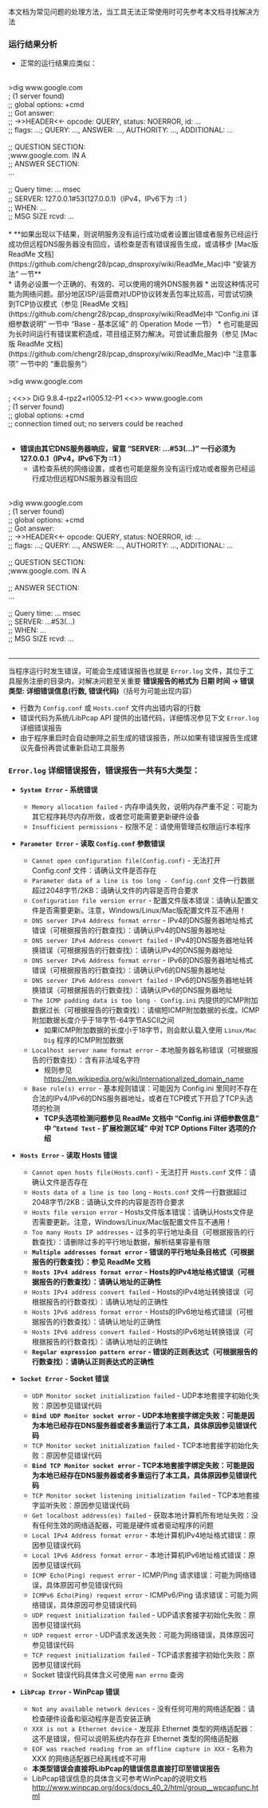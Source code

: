 本文档为常见问题的处理方法，当工具无法正常使用时可先参考本文档寻找解决方法

### 运行结果分析
* 正常的运行结果应类似：<br />
<br />
    >dig www.google.com<br />
    ; (1 server found)<br />
    ;; global options: +cmd<br />
    ;; Got answer:<br />
    ;; ->>HEADER<<- opcode: QUERY, status: NOERROR, id: ...<br />
    ;; flags: ...; QUERY: ..., ANSWER: ..., AUTHORITY: ..., ADDITIONAL: ...<br />
<br />
    ;; QUESTION SECTION:<br />
    ;www.google.com.            IN    A<br />
    ;; ANSWER SECTION:<br />
    ...<br />
<br />
    ;; Query time: ... msec<br />
    ;; SERVER: 127.0.0.1#53(127.0.0.1)（IPv4，IPv6下为 ::1 ）<br />
    ;; WHEN: ...<br />
    ;; MSG SIZE  rcvd: ...<br />
<br />
* **如果出现以下结果，则说明服务没有运行成功或者设置出错或者服务已经运行成功但远程DNS服务器没有回应，请检查是否有错误报告生成，或请移步 [Mac版 ReadMe 文档](https://github.com/chengr28/pcap_dnsproxy/wiki/ReadMe_Mac)中 “安装方法” 一节**<br />
    * 请务必设置一个正确的、有效的、可以使用的境外DNS服务器
    * 出现这种情况可能为网络问题。部分地区ISP/运营商对UDP协议转发丢包率比较高，可尝试切换到TCP协议模式（参见 [ReadMe 文档](https://github.com/chengr28/pcap_dnsproxy/wiki/ReadMe)中 “Config.ini 详细参数说明” 一节中 “Base - 基本区域” 的 Operation Mode 一节）
    * 也可能是因为长时间运行有错误累积造成，项目组正努力解决。可尝试重启服务（参见 [Mac版 ReadMe 文档](https://github.com/chengr28/pcap_dnsproxy/wiki/ReadMe_Mac)中 “注意事项” 一节中的 “重启服务”）<br />
<br />
    >dig www.google.com<br />
<br />
    ; <<>> DiG 9.8.4-rpz2+rl005.12-P1 <<>> www.google.com<br />
    ; (1 server found)<br />
    ;; global options: +cmd<br />
    ;; connection timed out; no servers could be reached<br />
<br />

* **错误由其它DNS服务器响应，留意 “SERVER: ...#53(...)” 一行必须为 127.0.0.1（IPv4，IPv6下为 ::1 ）**<br />
    * 请检查系统的网络设置，或者也可能是服务没有运行成功或者服务已经运行成功但远程DNS服务器没有回应<br />
<br />
    >dig www.google.com<br />
    ; (1 server found)<br />
    ;; global options: +cmd<br />
    ;; Got answer:<br />
    ;; ->>HEADER<<- opcode: QUERY, status: NOERROR, id: ...<br />
    ;; flags: ...; QUERY: ..., ANSWER: ..., AUTHORITY: ..., ADDITIONAL: ...<br />
<br />
    ;; QUESTION SECTION:<br />
    ;www.google.com.            IN    A<br />
<br />
    ;; ANSWER SECTION:<br />
    ...<br />
<br />
    ;; Query time: ... msec<br />
    ;; SERVER: ...#53(...)<br />
    ;; WHEN: ...<br />
    ;; MSG SIZE  rcvd: ...<br />
<br />

-----
当程序运行时发生错误，可能会生成错误报告也就是 `Error.log` 文件，其位于工具服务注册的目录内，对解决问题至关重要
**错误报告的格式为 日期 时间 -> 错误类型: 详细错误信息(行数, 错误代码)**（括号为可能出现内容）
* 行数为 `Config.conf` 或 `Hosts.conf` 文件内出错内容的行数
* 错误代码为系统/LibPcap API 提供的出错代码，详细情况参见下文 `Error.log` 详细错误报告
* 由于程序重启时会自动删除之前生成的错误报告，所以如果有错误报告生成建议先备份再尝试重新启动工具服务

### `Error.log` 详细错误报告，错误报告一共有5大类型：

* **`System Error` - 系统错误**<br />
    * `Memory allocation failed` - 内存申请失败，说明内存严重不足：可能为其它程序耗尽内存所致，或者您可能需要更新硬件设备
    * `Insufficient permissions` - 权限不足：请使用管理员权限运行本程序
 
* **`Parameter Error` - 读取 `Config.conf` 参数错误**<br />
    * `Cannot open configuration file(Config.conf)` - 无法打开 Config.conf 文件：请确认文件是否存在
    * `Parameter data of a line is too long - Config.conf` 文件一行数据超过2048字节/2KB：请确认文件的内容是否符合要求
    * `Configuration file version error` - 配置文件版本错误：请确认配置文件是否需要更新。注意，Windows/Linux/Mac版配置文件互不通用！
    * `DNS server IPv4 Address format error` - IPv4的DNS服务器地址格式错误（可根据报告的行数查找）：请确认IPv4的DNS服务器地址
    * `DNS server IPv4 Address convert failed` - IPv4的DNS服务器地址转换错误（可根据报告的行数查找）：请确认IPv4的DNS服务器地址
    * `DNS server IPv6 Address format error` - IPv6的DNS服务器地址格式错误（可根据报告的行数查找）：请确认IPv6的DNS服务器地址
    * `DNS server IPv6 Address convert failed` - IPv6的DNS服务器地址转换错误（可根据报告的行数查找）：请确认IPv6的DNS服务器地址
    * `The ICMP padding data is too long - Config.ini` 内提供的ICMP附加数据过长（可根据报告的行数查找）：请缩短ICMP附加数据的长度。ICMP附加数据长度介乎于18字节-64字节ASCII之间
        * 如果ICMP附加数据的长度小于18字节，则会默认载入使用 `Linux/Mac Dig` 程序的ICMP附加数据
    * `Localhost server name format error` - 本地服务器名称错误（可根据报告的行数查找）：含有非法域名字符
        * 规则参见 https://en.wikipedia.org/wiki/Internationalized_domain_name
    * `Base rule(s) error` - 基本规则错误：可能因为 Config.ini 里同时不存在合法的IPv4/IPv6的DNS服务器地址，或者在TCP模式下开启了TCP头选项的检测
        * **TCP头选项检测问题参见 ReadMe 文档中 “Config.ini 详细参数信息” 中 “`Extend Test` - 扩展检测区域” 中对 TCP Options Filter 选项的介绍**<br />

* **`Hosts Error` - 读取 Hosts 错误**<br />
    * `Cannot open hosts file(Hosts.conf)` - 无法打开 `Hosts.conf` 文件：请确认文件是否存在
    * `Hosts data of a line is too long` - `Hosts.conf` 文件一行数据超过2048字节/2KB：请确认文件的内容是否符合要求
    * `Hosts file version error` - Hosts文件版本错误：请确认Hosts文件是否需要更新。注意，Windows/Linux/Mac版配置文件互不通用！
    * `Too many Hosts IP addresses` - 过多的平行地址条目（可根据报告的行数查找）：请删除过多的平行地址数据，解析结果容量有限
    * **`Multiple addresses format error` - 错误的平行地址条目格式（可根据报告的行数查找）：参见 ReadMe 文档**<br />
    * **`Hosts IPv4 address format error` - Hosts的IPv4地址格式错误（可根据报告的行数查找）：请确认地址的正确性**<br />
    * `Hosts IPv4 address convert failed` - Hosts的IPv4地址转换错误（可根据报告的行数查找）：请确认地址的正确性
    * `Hosts IPv6 address format error` - Hosts的IPv6地址格式错误（可根据报告的行数查找）：请确认地址的正确性
    * `Hosts IPv6 address convert failed` - Hosts的IPv6地址转换错误（可根据报告的行数查找）：请确认地址的正确性
    * **`Regular expression pattern error` - 错误的正则表达式（可根据报告的行数查找）：请确认正则表达式的正确性**<br />

* **`Socket Error` - Socket 错误**<br />
    * `UDP Monitor socket initialization failed` - UDP本地套接字初始化失败：原因参见错误代码
    * **`Bind UDP Monitor socket error` - UDP本地套接字绑定失败：可能是因为本地已经存在DNS服务器或者多重运行了本工具，具体原因参见错误代码**<br />
    * `TCP Monitor socket initialization failed` - TCP本地套接字初始化失败：原因参见错误代码
    * **`Bind TCP Monitor socket error` - TCP本地套接字绑定失败：可能是因为本地已经存在DNS服务器或者多重运行了本工具，具体原因参见错误代码**<br />
    * `TCP Monitor socket listening initialization failed` - TCP本地套接字监听失败：原因参见错误代码
    * `Get localhost address(es) failed` - 获取本地计算机所有地址失败：没有任何生效的网络适配器，可能是硬件或者驱动程序的问题
    * `Local IPv4 Address format error` - 本地计算机IPv4地址格式错误：原因参见错误代码
    * `Local IPv6 Address format error` - 本地计算机IPv6地址格式错误：原因参见错误代码
    * `ICMP Echo(Ping) request error` - ICMP/Ping 请求错误：可能为网络错误，具体原因可参见错误代码
    * `ICMPv6 Echo(Ping) request error` - ICMPv6/Ping 请求错误：可能为网络错误，具体原因可参见错误代码
    * `UDP request initialization failed` - UDP请求套接字初始化失败：原因参见错误代码
    * `UDP request error` - UDP请求发送失败：可能为网络错误，具体原因可参见错误代码
    * `TCP request initialization failed` - TCP请求套接字初始化失败：原因参见错误代码
    * Socket 错误代码具体含义可使用 `man errno` 查询

* **`LibPcap Error` - WinPcap 错误**<br />
    * `Not any available network devices` - 没有任何可用的网络适配器：请检查硬件设备和驱动程序是否安装正确
    * `XXX is not a Ethernet device` - 发现非 Ethernet 类型的网络适配器：这不是错误，但可以说明系统内存在非 Ethernet 类型的网络适配器
    * `EOF was reached reading from an offline capture in XXX` - 名称为 XXX 的网络适配器已经离线或不可用
    * **本类型错误会直接将LibPcap的错误信息直接打印至错误报告**<br />
    * LibPcap错误信息的具体含义可参考WinPcap的说明文档 http://www.winpcap.org/docs/docs_40_2/html/group__wpcapfunc.html